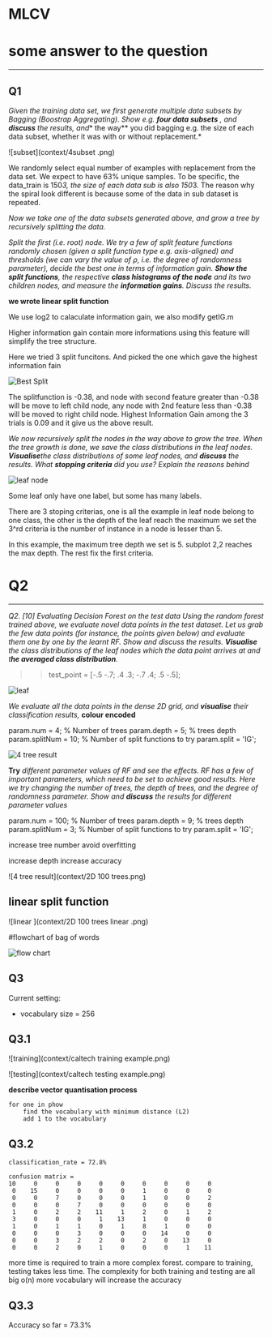 # MLCV  





# some answer to the question 

-----

## Q1

*Given the training data set, we first generate multiple data subsets by Bagging (Boostrap
Aggregating). Show e.g. **four data subsets** , and **discuss** the results, and** the way** you did bagging
e.g. the size of each data subset, whether it was with or without replacement.*


![subset](context/4subset .png)


We randomly select equal number of examples with replacement from the data set. We expect to have 63% unique samples. To be specific, the data_train is 150*3, the size of each data sub is also 150*3. The reason why the spiral look different is because some of the data in sub dataset is repeated. 


*Now we take one of the data subsets generated above, and grow a tree by recursively splitting*
*the data.*

*Split the first (i.e. root) node. We try a few of split feature functions randomly chosen (given a split*
*function type e.g. axis-aligned) and thresholds (we can vary the value of ρ, i.e. the degree of*
*randomness parameter), decide the best one in terms of information gain. **Show the split functions**,*
*the respective **class histograms of the node** and its two children nodes, and measure the*
***information gains**. Discuss the results.*

**we wrote linear split function** 


We use log2 to calaculate information gain, we also modify getIG.m 

Higher information gain contain more informations using this feature will simplify the tree structure. 

Here we tried 3 split funcitons. And picked the one which gave the highest information fain 

![Best Split](context/root_best_split.png)

The splitfunction is -0.38, and node with second feature greater than -0.38 will be move to left child node, any node with 2nd feature less than -0.38 will be moved to right child node. Highest Information Gain among the 3 trials  is 0.09 and it give us the above result. 



*We now recursively split the nodes in the way above to grow the tree. When the tree growth is*
*done, we save the class distributions in the leaf nodes. **Visualise**the class distributions of some*
*leaf nodes, and **discuss** the results. What **stopping criteria** did you use? Explain the reasons*
*behind* 

![leaf node](context/leafnode.png)

Some leaf only have one label, but some has many labels. 

There are 3 stoping criterias, one is all the example in leaf node belong to one class, the other is the depth of the leaf reach the maximum we set the 3^rd criteria is the number of instance in a node is lesser than 5. 

In this example, the maximum tree depth we set is 5. subplot 2,2  reaches the max depth. The rest fix the first criteria. 

# Q2 

----

*Q2. [10] Evaluating Decision Forest on the test data*
*Using the random forest trained above, we evaluate novel data points in the test dataset. Let us*
*grab the few data points (for instance, the points given below) and evaluate them one by one by*
*the learnt RF. Show and discuss the results. **Visualise** the class distributions of the leaf nodes*
*which the data point arrives at and t**he averaged class distribution**.*

>> test_point = [-.5 -.7; .4 .3; -.7 .4; .5 -.5]; 
>>
>> 

 ![leaf](context/pred_result.png)

 

 *We evaluate all the data points in the dense 2D grid, and **visualise** their classification results,*
**colour encoded** 



param.num = 4;         % Number of trees
param.depth = 5;        % trees depth
param.splitNum = 10;     % Number of split functions to try
param.split = 'IG'; 

![4 tree result](context/2D.png)

 **Try** *different parameter values of RF and see the effects. RF has a few of important parameters,*
*which need to be set to achieve good results. Here we try changing the number of trees, the depth*
*of trees, and the degree of randomness parameter. Show and **discuss** the results for different*
*parameter values* 

 

param.num = 100;         % Number of trees
param.depth = 9;        % trees depth
param.splitNum = 3;     % Number of split functions to try
param.split = 'IG'; 

increase tree number avoid overfitting 

increase depth increase accuracy 

![4 tree result](context/2D 100 trees.png)

## linear split function 


![linear ](context/2D 100 trees linear .png)


#flowchart of bag of words 


![flow chart](context/flowchart.png)


## Q3 
Current setting: 
- vocabulary size = 256

## Q3.1


![training](context/caltech training example.png)

![testing](context/caltech testing example.png)

**describe vector quantisation process** 
    
    for one in phow 
    	find the vocabulary with minimum distance (L2)
		add 1 to the vocabulary 

## Q3.2

	classification_rate = 72.8%

	confusion matrix = 
	10     0     0     0     0     0     0     0     0     0
     0    15     0     0     0     0     1     0     0     0
     0     0     7     0     0     0     1     0     0     2
     0     0     0     7     0     0     0     0     0     0
     1     0     2     2    11     1     2     0     1     2
     3     0     0     0     1    13     1     0     0     0
     1     0     1     1     0     1     8     1     0     0
     0     0     0     3     0     0     0    14     0     0
     0     0     3     2     2     0     2     0    13     0
     0     0     2     0     1     0     0     0     1    11

more time is required to train a more complex forest. 
compare to training, testing takes less time. 
The complexity for both training and testing are all big o(n)
more vocabulary will increase the accuracy 


## Q3.3 



Accuracy so far = 73.3%  